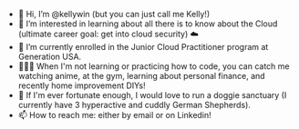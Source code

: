 - 👋 Hi, I’m @kellywin (but you can just call me Kelly!) 
- 👀 I’m interested in learning about all there is to know about the Cloud (ultimate career goal: get into cloud security) ☁️  
- 🌱 I’m currently enrolled in the Junior Cloud Practitioner program at Generation USA. 
- 👩🏻‍💻 When I'm not learning or practicing how to code, you can catch me watching anime, at the gym, learning about personal finance, and recently home improvement DIYs!
- 🐶 If I'm ever fortunate enough, I would love to run a doggie sanctuary (I currently have 3 hyperactive and cuddly German Shepherds).
- 📫 How to reach me: either by email or on Linkedin!

<!---
kellywin/kellywin is a ✨ special ✨ repository because its `README.md` (this file) appears on your GitHub profile.
You can click the Preview link to take a look at your changes.
--->
